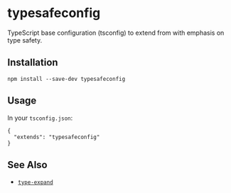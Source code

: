 # typesafeconfig

TypeScript base configuration (tsconfig) to extend from with emphasis on type safety.

## Installation

```shell
npm install --save-dev typesafeconfig
```

## Usage

In your `tsconfig.json`:

```jsonc
{
  "extends": "typesafeconfig"
}
```

## See Also

- [`type-expand`](https://github.com/shian15810/type-expand)
